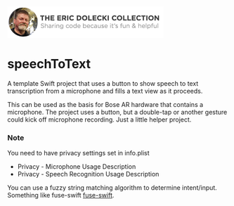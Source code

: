 ![header](./ed-badge.png)

# speechToText
A template Swift project that uses a button to show speech to text transcription from a microphone and fills a text view as it proceeds. 

This can be used as the basis for Bose AR hardware that contains a microphone. The project uses a button, but a double-tap or another gesture could kick off microphone recording. Just a little helper project. 

### Note
You need to have privacy settings set in info.plist
* Privacy - Microphone Usage Description
* Privacy - Speech Recognition Usage Description

You can use a fuzzy string matching algorithm to determine intent/input. Something like fuse-swift [fuse-swift](https://github.com/krisk/fuse-swift).
